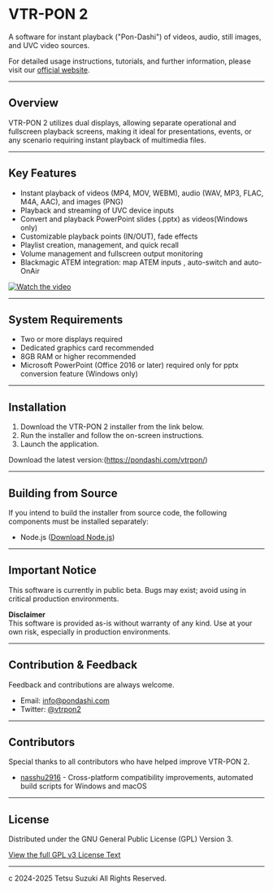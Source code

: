 ﻿# VTR-PON 2

A software for instant playback ("Pon-Dashi") of videos, audio, still images, and UVC video sources.

For detailed usage instructions, tutorials, and further information, please visit our [official website](https://pondashi.com/vtrpon).

---

## Overview

VTR-PON 2 utilizes dual displays, allowing separate operational and fullscreen playback screens, making it ideal for presentations, events, or any scenario requiring instant playback of multimedia files.

---

## Key Features

- Instant playback of videos (MP4, MOV, WEBM), audio (WAV, MP3, FLAC, M4A, AAC), and images (PNG)
- Playback and streaming of UVC device inputs
- Convert and playback PowerPoint slides (.pptx) as videos(Windows only)
- Customizable playback points (IN/OUT), fade effects
- Playlist creation, management, and quick recall
- Volume management and fullscreen output monitoring
- Blackmagic ATEM integration: map ATEM inputs , auto-switch and auto-OnAir

[![Watch the video](https://img.youtube.com/vi/mEIB4ZRhXXw/0.jpg)](https://www.youtube.com/watch?v=mEIB4ZRhXXw)

---

## System Requirements

- Two or more displays required
- Dedicated graphics card recommended
- 8GB RAM or higher recommended
- Microsoft PowerPoint (Office 2016 or later) required only for pptx conversion feature (Windows only)

---

## Installation

1. Download the VTR-PON 2 installer from the link below.
2. Run the installer and follow the on-screen instructions.
3. Launch the application.

Download the latest version:(https://pondashi.com/vtrpon/)

---

## Building from Source

If you intend to build the installer from source code, the following components must be installed separately:

- Node.js ([Download Node.js](https://nodejs.org/))

---

## Important Notice

This software is currently in public beta. Bugs may exist; avoid using in critical production environments.

**Disclaimer**  
This software is provided as-is without warranty of any kind. Use at your own risk, especially in production environments.

---

## Contribution & Feedback

Feedback and contributions are always welcome.

- Email: info@pondashi.com
- Twitter: [@vtrpon2](https://x.com/vtrpon2)


---

## Contributors

Special thanks to all contributors who have helped improve VTR-PON 2.

- [nasshu2916](https://github.com/nasshu2916) - Cross-platform compatibility improvements, automated build scripts for Windows and macOS

---

## License

Distributed under the GNU General Public License (GPL) Version 3.

[View the full GPL v3 License Text](https://www.gnu.org/licenses/gpl-3.0.txt)

---

c 2024-2025 Tetsu Suzuki All Rights Reserved.
